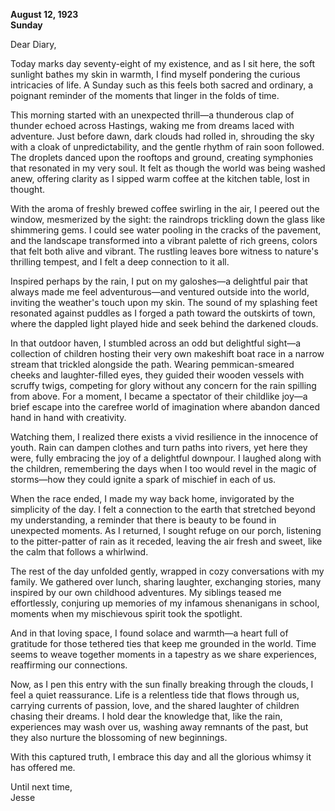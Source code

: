 
**August 12, 1923**  
**Sunday**  

Dear Diary,

Today marks day seventy-eight of my existence, and as I sit here, the soft sunlight bathes my skin in warmth, I find myself pondering the curious intricacies of life. A Sunday such as this feels both sacred and ordinary, a poignant reminder of the moments that linger in the folds of time.

This morning started with an unexpected thrill—a thunderous clap of thunder echoed across Hastings, waking me from dreams laced with adventure. Just before dawn, dark clouds had rolled in, shrouding the sky with a cloak of unpredictability, and the gentle rhythm of rain soon followed. The droplets danced upon the rooftops and ground, creating symphonies that resonated in my very soul. It felt as though the world was being washed anew, offering clarity as I sipped warm coffee at the kitchen table, lost in thought.

With the aroma of freshly brewed coffee swirling in the air, I peered out the window, mesmerized by the sight: the raindrops trickling down the glass like shimmering gems. I could see water pooling in the cracks of the pavement, and the landscape transformed into a vibrant palette of rich greens, colors that felt both alive and vibrant. The rustling leaves bore witness to nature's thrilling tempest, and I felt a deep connection to it all.

Inspired perhaps by the rain, I put on my galoshes—a delightful pair that always made me feel adventurous—and ventured outside into the world, inviting the weather's touch upon my skin. The sound of my splashing feet resonated against puddles as I forged a path toward the outskirts of town, where the dappled light played hide and seek behind the darkened clouds.

In that outdoor haven, I stumbled across an odd but delightful sight—a collection of children hosting their very own makeshift boat race in a narrow stream that trickled alongside the path. Wearing pemmican-smeared cheeks and laughter-filled eyes, they guided their wooden vessels with scruffy twigs, competing for glory without any concern for the rain spilling from above. For a moment, I became a spectator of their childlike joy—a brief escape into the carefree world of imagination where abandon danced hand in hand with creativity.

Watching them, I realized there exists a vivid resilience in the innocence of youth. Rain can dampen clothes and turn paths into rivers, yet here they were, fully embracing the joy of a delightful downpour. I laughed along with the children, remembering the days when I too would revel in the magic of storms—how they could ignite a spark of mischief in each of us.

When the race ended, I made my way back home, invigorated by the simplicity of the day. I felt a connection to the earth that stretched beyond my understanding, a reminder that there is beauty to be found in unexpected moments. As I returned, I sought refuge on our porch, listening to the pitter-patter of rain as it receded, leaving the air fresh and sweet, like the calm that follows a whirlwind.

The rest of the day unfolded gently, wrapped in cozy conversations with my family. We gathered over lunch, sharing laughter, exchanging stories, many inspired by our own childhood adventures. My siblings teased me effortlessly, conjuring up memories of my infamous shenanigans in school, moments when my mischievous spirit took the spotlight. 

And in that loving space, I found solace and warmth—a heart full of gratitude for those tethered ties that keep me grounded in the world. Time seems to weave together moments in a tapestry as we share experiences, reaffirming our connections.

Now, as I pen this entry with the sun finally breaking through the clouds, I feel a quiet reassurance. Life is a relentless tide that flows through us, carrying currents of passion, love, and the shared laughter of children chasing their dreams. I hold dear the knowledge that, like the rain, experiences may wash over us, washing away remnants of the past, but they also nurture the blossoming of new beginnings.

With this captured truth, I embrace this day and all the glorious whimsy it has offered me.

Until next time,  
Jesse
